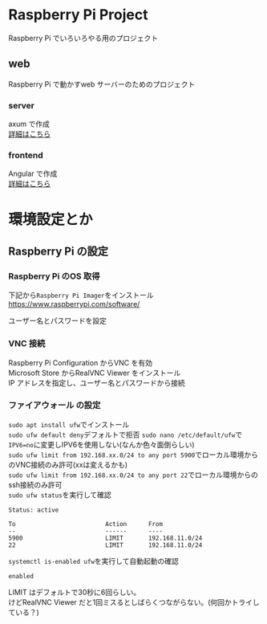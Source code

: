 # Raspberry Pi Project
Raspberry Pi でいろいろやる用のプロジェクト  

## web
Raspberry Pi で動かすweb サーバーのためのプロジェクト  

### server
axum で作成  
[詳細はこちら](./web/README.md)

### frontend
Angular で作成  
[詳細はこちら](./web/frontend/README.md)

# 環境設定とか
## Raspberry Pi の設定
### Raspberry Pi のOS 取得
下記から`Raspberry Pi Imager`をインストール
https://www.raspberrypi.com/software/

ユーザー名とパスワードを設定

### VNC 接続
Raspberry Pi Configuration からVNC を有効  
Microsoft Store からRealVNC Viewer をインストール  
IP アドレスを指定し、ユーザー名とパスワードから接続  

### ファイアウォール の設定
`sudo apt install ufw`でインストール  
`sudo ufw default deny`デフォルトで拒否
`sudo nano /etc/default/ufw`で`IPV6=no`に変更しIPV6を使用しない(なんか色々面倒らしい)  
`sudo ufw limit from 192.168.xx.0/24 to any port 5900`でローカル環境からのVNC接続のみ許可(xxは変えるかも)  
`sudo ufw limit from 192.168.xx.0/24 to any port 22`でローカル環境からのssh接続のみ許可  
`sudo ufw status`を実行して確認  
```
Status: active

To                         Action      From
--                         ------      ----
5900                       LIMIT       192.168.11.0/24           
22                         LIMIT       192.168.11.0/24     

```
`systemctl is-enabled ufw`を実行して自動起動の確認  
```
enabled
```
LIMIT はデフォルトで30秒に6回らしい。  
けどRealVNC Viewer だと1回ミスるとしばらくつながらない。(何回かトライしている？)  
